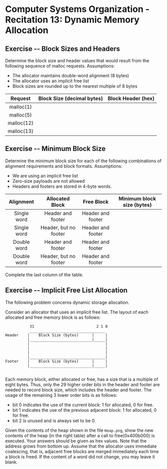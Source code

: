 Computer Systems Organization - Recitation 13: Dynamic Memory Allocation
==========

Exercise -- Block Sizes and Headers
-----

Determine the block size and header values that would result from the following sequence of malloc requests. Assumptions:

* The allocator maintains double-word alignment (8 bytes)
* The allocator uses an implicit free list
* Block sizes are rounded up to the nearest multiple of 8 bytes

|     Request      | Block Size (decimal bytes)| Block Header (hex)    |
| :--------------: | :-----------------------: | :-------------------: |
| malloc(1)        |                           |                       |
| malloc(5)        |                           |                       |
| malloc(12)       |                           |                       |
| malloc(13)       |                           |                       |

Exercise -- Minimum Block Size
-----

Determine the minimum block size for each of the following combinations of alignment requirements and block formats. Assumptions:

* We are using an implicit free list
* Zero-size payloads are not allowed
* Headers and footers are stored in 4-byte words.

|     Alignment    |   Allocated Block        |    Free Block         | Minimum block size (bytes) |
| :--------------: | :----------------------: | :-------------------: | :--------------: |
| Single word      | Header and footer        | Header and footer     |                  |
| Single word      | Header, but no footer    | Header and footer     |                  |
| Double word      | Header and footer        | Header and footer     |                  |
| Double word      | Header, but no footer    | Header and footer     |                  |

Complete the last column of the table.

Exercise -- Implicit Free List Allocation
-----

The following problem concerns dynamic storage allocation.

Consider an allocator that uses an implicit free list. The layout of each allocated and free memory block is as follows:

```
           31                            2 1 0
           __________________________________
Header    |    Block Size (bytes)      |     |
          |____________________________|_____|
	      |                                  |
	      |                                  |
	      |                                  |
	      |__________________________________|
Footer    |    Block Size (bytes)      |     |
          |____________________________|_____|


```

Each memory block, either allocated or free, has a size that is a multiple of eight bytes. Thus, only the 29 higher order bits in the header and footer are needed to record block size, which includes the header and footer. The usage of the remaining 3 lower order bits is as follows:

* bit 0 indicates the use of the current block: 1 for allocated, 0 for free.
* bit 1 indicates the use of the previous adjacent block: 1 for allocated, 0 for free.
* bit 2 is unused and is always set to be 0.

Given the contents of the heap shown in the file `Heap.png`, show the new contents of the heap (in the right table) after a call to free(0x400b000) is executed.  Your answers should be given as hex values. Note that the address grows from bottom up. Assume that the allocator uses immediate coalescing, that is, adjacent free blocks are merged immediately each time a block is freed. If the content of a word did not change, you may leave it blank.



